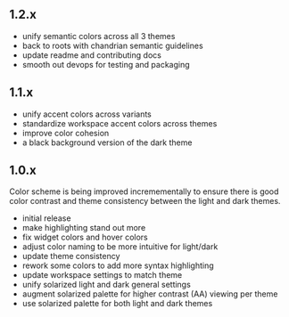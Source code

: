## 1.2.x

- unify semantic colors across all 3 themes
- back to roots with chandrian semantic guidelines
- update readme and contributing docs
- smooth out devops for testing and packaging

## 1.1.x

- unify accent colors across variants
- standardize workspace accent colors across themes
- improve color cohesion
- a black background version of the dark theme

## 1.0.x

Color scheme is being improved incremementally to ensure there is good color contrast
and theme consistency between the light and dark themes.

- initial release
- make highlighting stand out more
- fix widget colors and hover colors
- adjust color naming to be more intuitive for light/dark
- update theme consistency
- rework some colors to add more syntax highlighting
- update workspace settings to match theme
- unify solarized light and dark general settings
- augment solarized palette for higher contrast (AA) viewing per theme
- use solarized palette for both light and dark themes
